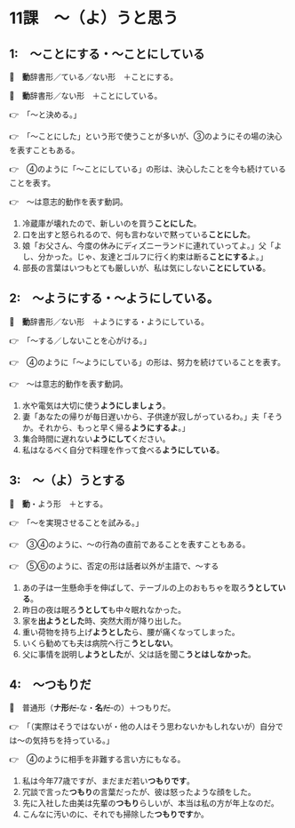# 11課　～（よ）うと思う

## 1:　～ことにする・～ことにしている

🔗　**動**辞書形／ている／ない形　＋ことにする。

🔗　**動**辞書形／ない形　＋ことにしている。

👉　「～と決める。」

👉　「～ことにした」という形で使うことが多いが、➂のようにその場の決心を表すこともある。

👉　➃のように「～ことにしている」の形は、決心したことを今も続けていることを表す。

👉　～は意志的動作を表す動詞。

1. 冷蔵庫が壊れたので、新しいのを買う**ことにした**。
2. 口を出すと怒られるので、何も言わないで黙っている**ことにした**。
3. 娘「お父さん、今度の休みにディズニーランドに連れていってよ。」父「よし、分かった。じゃ、友達とゴルフに行く約束は断る**ことにする**よ。」
4. 部長の言葉はいつもとても厳しいが、私は気にしない**ことにしている**。

## 2:　～ようにする・～ようにしている。

🔗　**動**辞書形／ない形　＋ようにする・ようにしている。

👉　「～する／しないことを心がける。」

👉　➃のように「～ようにしている」の形は、努力を続けていることを表す。

👉　～は意志的動作を表す動詞。

1. 水や電気は大切に使う**ようにしましょう**。
2. 妻「あなたの帰りが毎日遅いから、子供達が寂しがっているわ。」夫「そうか。それから、もっと早く帰る**ようにするよ**。」
3. 集合時間に遅れない**ようにして**ください。
4. 私はなるべく自分で料理を作って食べる**ようにしている**。

## 3:　～（よ）うとする

🔗　**動**・よう形　＋とする。

👉　「～を実現させることを試みる。」

👉　➂➃のように、～の行為の直前であることを表すこともある。

👉　➄➅のように、否定の形は話者以外が主語で、～する

1. あの子は一生懸命手を伸ばして、テーブルの上のおもちゃを取ろ**うとしている**。
2. 昨日の夜は眠ろ**うとして**も中々眠れなかった。
3. 家を**出ようとした**時、突然大雨が降り出した。
4. 重い荷物を持ち上げ**ようとした**ら、腰が痛くなってしまった。
5. いくら勧めても夫は病院へ行こ**うとしない**。
6. 父に事情を説明し**ようとした**が、父は話を聞こ**うとはしなかった**。

## 4:　～つもりだ

🔗　普通形（**ナ形**~~だ~~‐な・**名**~~だ~~‐の）＋つもりだ。

👉　「（実際はそうではないが・他の人はそう思わないかもしれないが）自分では～の気持ちを持っている。」

👉　➃のように相手を非難する言い方にもなる。

1. 私は今年77歳ですが、まだまだ若い**つもりです**。
2. 冗談で言った**つもり**の言葉だったが、彼は怒ったような顔をした。
3. 先に入社した由美は先輩の**つもり**らしいが、本当は私の方が年上なのだ。
4. こんなに汚いのに、それでも掃除した**つもりです**か。

